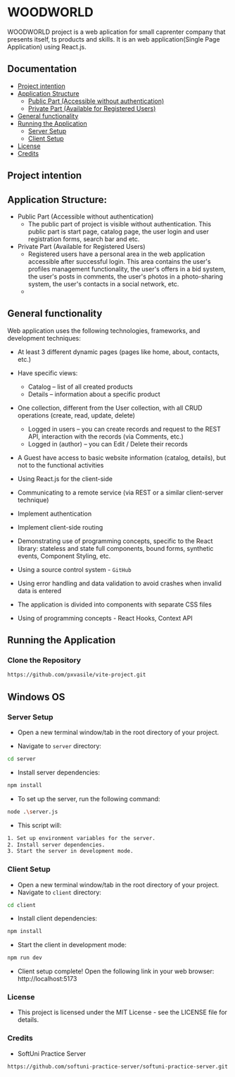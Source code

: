 # WOODWORLD

WOODWORLD project is a web aplication for small caprenter company that presents itself, ts products and skills. It is an web application(Single Page Application) using React.js.

## Documentation
 - [Project intention](#project-intention)
 - [Application Structure](#application-structure)
    - [ Public Part (Accessible without authentication) ](#public-part)
    - [ Private Part (Available for Registered Users) ](#private-part)
 - [General functionality](#general-functionality)
 - [Running the Application](#running-the-application)
    - [ Server Setup ](#server-setup)
    - [ Client Setup ](#client-setup)
- [License](#license)
- [Credits](#credits)

##  Project intention

## Application Structure:
- Public Part (Accessible without authentication)
    - The public part of project is visible without authentication. This public part is start page, catalog page, the user login and user registration forms, search bar and etc.
- Private Part (Available for Registered Users)
    - Registered users have a personal area in the web application accessible after successful login. This area contains the user's profiles management functionality, the user's offers in a bid system, the user's posts in comments, the user's photos in a photo-sharing system, the user's contacts in a social network, etc.
    - 
## General functionality

Web application uses the following technologies, frameworks, and development techniques:
- At least 3 different dynamic pages (pages like home, about, contacts, etc.)
- Have specific views:
    - Catalog – list of all created products
    - Details – information about a specific product

- One collection, different from the User collection, with all CRUD operations (create, read, update, delete)
    - Logged in users – you can create records and request to the REST API, interaction with the records (via Comments, etc.)
    - Logged in (author) – you can Edit / Delete their records

- A Guest have access to basic website information (catalog, details), but not to the functional activities

- Using React.js for the client-side

- Communicating to a remote service (via REST or a similar client-server technique)

- Implement authentication

- Implement client-side routing

- Demonstrating use of programming concepts, specific to the React library: stateless and state full components, bound forms, synthetic events, Component Styling, etc.

- Using a source control system - `GitHub`

- Using error handling and data validation to avoid crashes when invalid data is entered

- The application is divided into components with separate CSS files

- Using of programming concepts - React Hooks, Context API

## Running the Application

### Clone the Repository

```bash
https://github.com/pxvasile/vite-project.git
```
## Windows OS

### Server Setup

- Open a new terminal window/tab in the root directory of your project.

- Navigate to `server` directory:
```bash
cd server
```
- Install server dependencies:
```bash
npm install
```
- To set up the server, run the following command:
```bash
node .\server.js
```
- This script will:
```bash
1. Set up environment variables for the server.
2. Install server dependencies.
3. Start the server in development mode.
```
### Client Setup

- Open a new terminal window/tab in the root directory of your project.
 - Navigate to `client` directory:
```bash
cd client
```
- Install client dependencies:
```bash
npm install
```
- Start the client in development mode:
```bash
npm run dev
```
- Client setup complete! Open the following link in your web browser: http://localhost:5173

### License

- This project is licensed under the MIT License - see the LICENSE file for details.

### Credits

- SoftUni Practice Server
```bash
https://github.com/softuni-practice-server/softuni-practice-server.git
```
